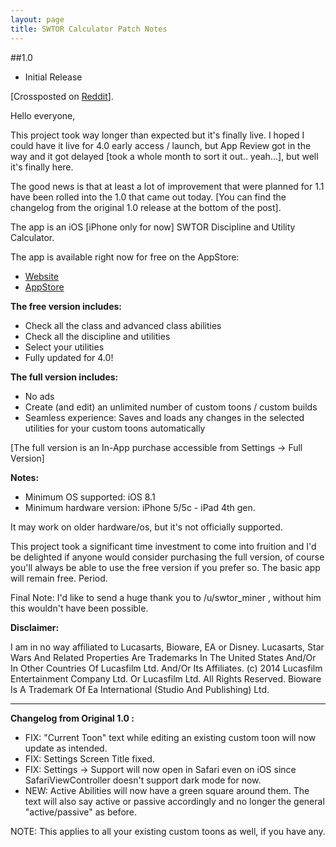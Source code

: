 ```yaml
---
layout: page
title: SWTOR Calculator Patch Notes
---
```


##1.0

- Initial Release

[Crossposted on [Reddit][0]].

Hello everyone,

This project took way longer than expected but it's finally live. I hoped I could have it live for 4.0 early access / launch, but App Review got in the way and it got delayed [took a whole month to sort it out.. yeah...], but well it's finally here.

The good news is that at least a lot of improvement that were planned for 1.1 have been rolled into the 1.0 that came out today. [You can find the changelog from the original 1.0 release at the bottom of the post].

The app is an iOS \[iPhone only for now\] SWTOR Discipline and Utility Calculator.

The app is available right now for free on the AppStore:

* [Website][1]
* [AppStore][2]

**The free version includes:**  

- Check all the class and advanced class abilities  
- Check all the discipline and utilities  
- Select your utilities  
- Fully updated for 4.0!

**The full version includes:**  

- No ads  
- Create (and edit) an unlimited number of custom toons / custom builds  
- Seamless experience: Saves and loads any changes in the selected utilities for your custom toons automatically  

[The full version is an In-App purchase accessible from Settings -> Full Version]

**Notes:**  

- Minimum OS supported: iOS 8.1  
- Minimum hardware version: iPhone 5/5c - iPad 4th gen.  

It may work on older hardware/os, but it's not officially supported.

This project took a significant time investment to come into fruition and I'd be delighted if anyone would consider purchasing the full version, of course you'll always be able to use the free version if you prefer so. The basic app will remain free. Period.

Final Note: I'd like to send a huge thank you to /u/swtor_miner , without him this wouldn't have been possible.

**Disclaimer:**

I am in no way affiliated to Lucasarts, Bioware, EA or Disney. Lucasarts, Star Wars And Related Properties Are Trademarks In The United States And/Or In Other Countries Of Lucasfilm Ltd. And/Or Its Affiliates. (c) 2014 Lucasfilm Entertainment Company Ltd. Or Lucasfilm Ltd. All Rights Reserved. Bioware Is A Trademark Of Ea International (Studio And Publishing) Ltd.


---

**Changelog from Original 1.0 :**

* FIX: "Current Toon" text while editing an existing custom toon will now update as intended.
* FIX: Settings Screen Title fixed.
* FIX: Settings -\> Support will now open in Safari even on iOS since SafariViewController doesn't support dark mode for now.
* NEW: Active Abilities will now have a green square around them. The text will also say active or passive accordingly and no longer the general "active/passive" as before.

NOTE: This applies to all your existing custom toons as well, if you have any.


[0]: https://www.reddit.com/r/swtor/
[1]: http://www.valentinourbano.com/projects/ios/swtorcalculator/
[2]: https://itunes.apple.com/us/app/swtor-discipline-utility-calculator/id1023767306?ls=1&amp;at=1010lHG?mt=8